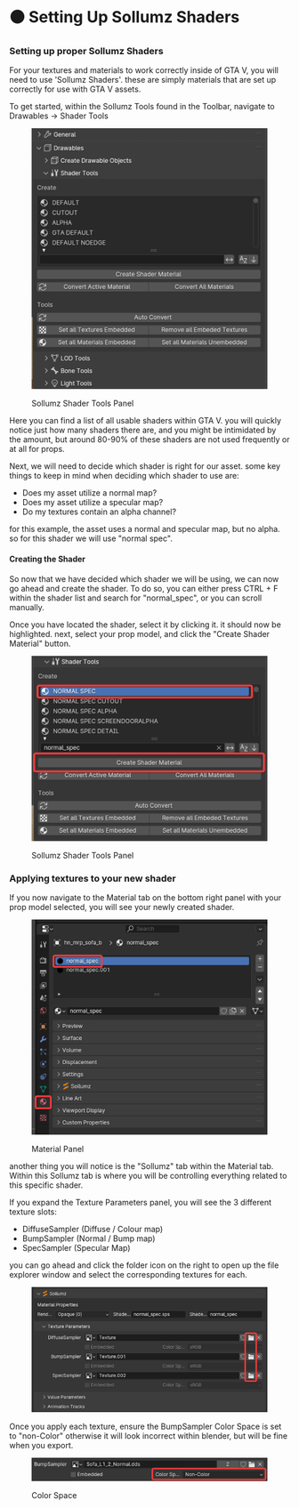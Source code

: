 # ⚫ Setting Up Sollumz Shaders

### Setting up proper Sollumz Shaders

For your textures and materials to work correctly inside of GTA V, you will need to use 'Sollumz Shaders'. these are simply materials that are set up correctly for use with GTA V assets.

To get started, within the Sollumz Tools found in the Toolbar, navigate to Drawables -> Shader Tools

<figure><img src="../../.gitbook/assets/image (8).png" alt=""><figcaption><p>Sollumz Shader Tools Panel</p></figcaption></figure>

Here you can find a list of all usable shaders within GTA V. you will quickly notice just how many shaders there are, and you might be intimidated by the amount, but around 80-90% of these shaders are not used frequently or at all for props.

Next, we will need to decide which shader is right for our asset. some key things to keep in mind when deciding which shader to use are:

* Does my asset utilize a normal map?
* Does my asset utilize a specular map?
* Do my textures contain an alpha channel?

for this example, the asset uses a normal and specular map, but no alpha. so for this shader we will use "normal spec".&#x20;

#### Creating the Shader

So now that we have decided which shader we will be using, we can now go ahead and create the shader. To do so, you can either press CTRL + F within the shader list and search for "normal\_spec", or you can scroll manually.

Once you have located the shader, select it by clicking it. it should now be highlighted. next, select your prop model, and click the "Create Shader Material" button.

<figure><img src="../../.gitbook/assets/image (9).png" alt=""><figcaption><p>Sollumz Shader Tools Panel</p></figcaption></figure>

### Applying textures to your new shader

If you now navigate to the Material tab on the bottom right panel with your prop model selected, you will see your newly created shader.&#x20;

<figure><img src="../../.gitbook/assets/image (10).png" alt=""><figcaption><p>Material Panel</p></figcaption></figure>

another thing you will notice is the "Sollumz" tab within the Material tab. Within this Sollumz tab is where you will be controlling everything related to this specific shader.

If you expand the Texture Parameters panel, you will see the 3 different texture slots:

* DiffuseSampler (Diffuse / Colour map)
* BumpSampler (Normal / Bump map)
* SpecSampler (Specular Map)

you can go ahead and click the folder icon on the right to open up the file explorer window and select the corresponding textures for each.

<figure><img src="../../.gitbook/assets/image (11).png" alt=""><figcaption></figcaption></figure>

Once you apply each texture, ensure the BumpSampler Color Space is set to "non-Color" otherwise it will look incorrect within blender, but will be fine when you export.

<figure><img src="../../.gitbook/assets/image (12).png" alt=""><figcaption><p>Color Space</p></figcaption></figure>
